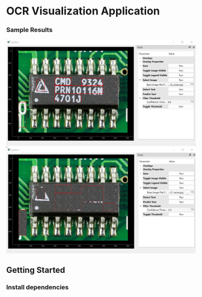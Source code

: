 # OCR Visualization Application

### Sample Results
<img src="./figures/text_detect_results.png">
<img src="./figures/inpainting_results.png">

## Getting Started
### Install dependencies
